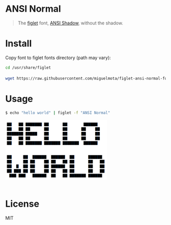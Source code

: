# ANSI Normal

> The [figlet](http://www.figlet.org/) font, [ANSI Shadow](https://github.com/xero/figlet-fonts/blob/master/ANSI%20Shadow.flf), without the shadow.

# Install

Copy font to figlet fonts directory (path may vary):

```bash
cd /usr/share/figlet

wget https://raw.githubusercontent.com/miguelmota/figlet-ansi-normal-font/master/ANSI%20Normal.flf
```

# Usage

```bash
$ echo "hello world" | figlet -f "ANSI Normal"
```

<img src="./screenshot.png?cb=123" width="320">
                                          

# License

MIT